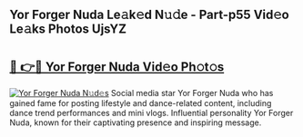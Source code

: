 ## Yor Forger Nuda Le𝚊k𝚎d N𝚞𝚍e - Part-p55 Vid𝚎o Le𝚊ks Photos UjsYZ

# <h2><a href="http://fbfpz9t.evod.top/?m=Yor+Forger+Nuda">🔗 👉🔴 Yor Forger Nuda Vid𝚎o Ph𝚘t𝚘s</a></h2>

[![Yor Forger Nuda N𝚞d𝚎s](https://i.imgur.com/8V9OHl7.gif)](http://fbfpz9t.evod.top/?m=Yor+Forger+Nuda)
Social media star Yor Forger Nuda who has gained fame for posting lifestyle and dance-related content, including dance trend performances and mini vlogs. Influential personality Yor Forger Nuda, known for their captivating presence and inspiring message. 
